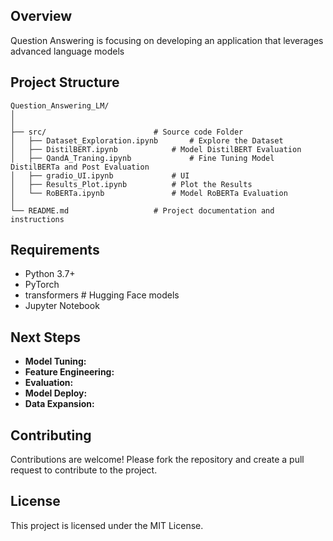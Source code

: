 ## Overview

Question Answering is focusing on developing an application that leverages advanced language models

## Project Structure
```plaintext
Question_Answering_LM/
│
│
├── src/                  		# Source code Folder
│   ├── Dataset_Exploration.ipynb       # Explore the Dataset
│   ├── DistilBERT.ipynb           	# Model DistilBERT Evaluation 
│   ├── QandA_Traning.ipynb          	# Fine Tuning Model DistilBERTa and Post Evaluation
│   ├── gradio_UI.ipynb         	# UI
│   ├── Results_Plot.ipynb      	# Plot the Results
│   └── RoBERTa.ipynb         		# Model RoBERTa Evaluation
│
└── README.md              		# Project documentation and instructions

```

## Requirements
- Python 3.7+
- PyTorch
- transformers		# Hugging Face models 
- Jupyter Notebook 	

## Next Steps
- **Model Tuning:** 
- **Feature Engineering:** 
- **Evaluation:** 
- **Model Deploy:** 
- **Data Expansion:** 

## Contributing
Contributions are welcome! Please fork the repository and create a pull request to contribute to the project.

## License
This project is licensed under the MIT License.
